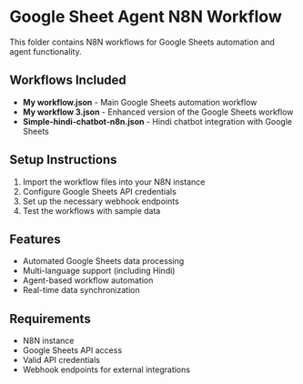 # Google Sheet Agent N8N Workflow

This folder contains N8N workflows for Google Sheets automation and agent functionality.

## Workflows Included

- **My workflow.json** - Main Google Sheets automation workflow
- **My workflow 3.json** - Enhanced version of the Google Sheets workflow
- **Simple-hindi-chatbot-n8n.json** - Hindi chatbot integration with Google Sheets

## Setup Instructions

1. Import the workflow files into your N8N instance
2. Configure Google Sheets API credentials
3. Set up the necessary webhook endpoints
4. Test the workflows with sample data

## Features

- Automated Google Sheets data processing
- Multi-language support (including Hindi)
- Agent-based workflow automation
- Real-time data synchronization

## Requirements

- N8N instance
- Google Sheets API access
- Valid API credentials
- Webhook endpoints for external integrations
